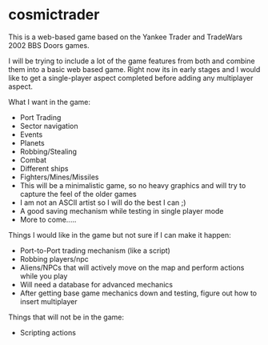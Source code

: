 # cosmictrader
This is a web-based game based on the Yankee Trader and TradeWars 2002 BBS Doors games.

I will be trying to include a lot of the game features from both and combine them into a basic 
web based game. Right now its in early stages and I would like to get a single-player aspect completed
before adding any multiplayer aspect.

What I want in the game:
- Port Trading
- Sector navigation
- Events
- Planets
- Robbing/Stealing
- Combat
- Different ships
- Fighters/Mines/Missiles
- This will be a minimalistic game, so no heavy graphics and will try to capture the feel of the older games
- I am not an ASCII artist so I will do the best I can ;)
- A good saving mechanism while testing in single player mode
- More to come.....

Things I would like in the game but not sure if I can make it happen:
- Port-to-Port trading mechanism (like a script)
- Robbing players/npc
- Aliens/NPCs that will actively move on the map and perform actions while you play
- Will need a database for advanced mechanics
- After getting base game mechanics down and testing, figure out how to insert multiplayer

Things that will not be in the game:
- Scripting actions
